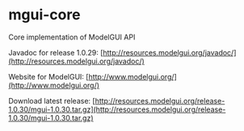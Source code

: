 # mgui-core
 Core implementation of ModelGUI API

Javadoc for release 1.0.29: [http://resources.modelgui.org/javadoc/](http://resources.modelgui.org/javadoc/)

Website for ModelGUI: [http://www.modelgui.org/](http://www.modelgui.org/)

Download latest release: [http://resources.modelgui.org/release-1.0.30/mgui-1.0.30.tar.gz](http://resources.modelgui.org/release-1.0.30/mgui-1.0.30.tar.gz)
